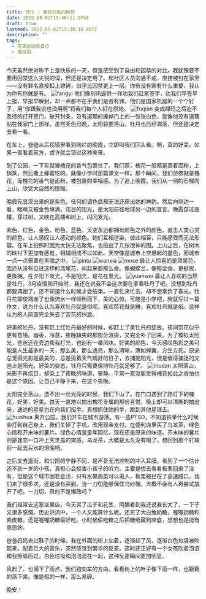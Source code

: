 ```yaml
---
title: 快乐 | 撕掉封条的畅快
date: 2022-05-02T13:40:11.974Z
draft: true
lastmod: 2022-05-02T15:30:18.887Z
description: ""
tags:
  - 天天的快乐日记
  - 敬自由
---
```

今天虽然绝对称不上是快乐的一天，但是感受到了自由和囚禁的对比。我犹豫要不要用囚禁这么尖锐的词，但还是决定用了。和社区人员沟通不成，直接被封在家里——没有罪名直接扣上镣铐，似乎比囚禁更上一层。你有没有罪有什么重要，我认为你有你就是有。
![fangyi](/img/微信图片_20220502232939.jpg)
他们像刑讯逼供一样劝我们赶紧签字，劝我们早签早上报，早报早解封，却一点都不在乎我们是否有罪。他们是国家机器的一个个钉子，用“你跟我说也没用啊”将我们每个人钉在原地。
![fuqian](/img/微信图片_20220502232932.jpg)
变成绿码之后迫不及待的打开房门，破开封条，没有道理的撕掉门上的一张张白色，就像他没有道理贴在我家门上那样。虽然天色已晚，太阳将要落山，牡丹也已经凋落，但还是决定去看一看。

在车上，爸爸从后视镜里看到绚烂的晚霞，立即叫我们回头看。啊，真的好美。如果一直看着前方，或许就会错过这种美景。

到了公园，一下车就被槐花的香气包裹住了。我们家，槐花一般都是裹着面粉，上锅蒸，然后撒上蜂蜜吃的。就像小学时那篇课文一样。那个瞬间，我们仿佛就是槐花，而槐花的香气是面粉，被包裹的幸福感。为了追上晚霞，我们从一侧的石梯爬上山，欣赏大自然的馈赠。

晚霞先显现出来的是紫色，任何的调色盘都无法还原出她的神韵。然后向侧边一看，眼睛又被金色填满。炫目的阳光，是太阳前往地球另一边的宣言。晚霞穿过高楼，穿过树，又映在高楼和树上，闪闪发光。

紫色，红色，金色，粉色，蓝色，天空永远都拥有颜色之外的颜色，直击人类心灵的颜色，让人感叹让人感动的颜色。她们互相渲染，彼此相容，只能感受而无法形容。在车上拍照时因为太快无法聚焦，也拍出了几张很神的图。上山之后，在树木的映衬下更加有感觉，相辅相成不过如此。天空像是城市上空悬起的墨色，而城市一点一点笼罩在黑暗之中。
![pintu](/img/微信图片_20220502232345.jpg)
![wanxia](/uploads/mvimg_20220502_190836.jpg)
![mose](/uploads/mvimg_20220502_191036.jpg)
最让人惊喜的是鸢尾花，我还从没有见过这样的鸢尾花，闻起来都那么香。像蝴蝶兰，像郁金香，更挺拔，更簇拥。在夕阳下发光，不是阳光，是花在发光。
![yuanwei](/img/微信图片_20220502232413.jpg)
最让人喜欢的当然是牡丹，3月疫情刚开始时，我还在说我不会这次要在家看牡丹了吧。没想到牡丹都要凋谢了，还不知道什么时候才会结束。一直忙来忙去，却不想辜负了春光。牡丹花即使凋谢了也像流水一样倾倒而下，美的心惊。可能是小学吧，我就写过一篇作文，说为什么认为喜欢牡丹就是俗呢。喜欢荷花就是雅，喜欢牡丹就是俗。这样认为的人简直完全失去了赏花的兴致。

好美的牡丹，没有赶上红牡丹最好的时候，却赶上了黄牡丹的绽放。夜间赏花似乎更有意境。幽香，冷意，夜晚缺失的那部分渲染，又完全补了回来。为了模拟太阳光，爸爸还在旁边帮我打光，也别有一番风味。好美的颜色，今天感叹色彩之美可能是人生最多的一天，那么美，那么透亮，那么清晰，薄如蝉翼，方生方死。原来总觉得光影是最美的，总是挑着天气晴好的日子，去捕捉阳光，但是值得捕捉的又岂止是阳光。好美的姿态，牡丹只需要保持牡丹就足够了。
![mudan](/uploads/mmexport1651504236126.jpg)
太阳落山，光影不再炫目，却染上了夜晚的味道，安静。平常一直没能觉得槐花如此之香怕也是这个原因。让自己平静下来，在这个夜晚。

太阳完全落山，透不出一丝光亮的时候，我们下山了。在门口遇到了路灯下的槐花，好美，好美。白天一直难以拍出槐花专属的那份喜悦，晚上却可以清晰的拍出来，遥远的星星也在向我们招手。真想抓住她的手，跳到其他星球去。
![huaihua](/uploads/mmexport1651504219099.jpg)
离开公园，我们开车在城市游荡。有一些PTSD，不知道铁拳什么时候会打到自己身上，我们关掉了手机，改用现金支付。在便利店里买了乌龙茶，绿色心情和芥末味的薯片。绿色心情是童年回忆，现在还是原来的味道。芥末味的薯片则是迷恋一口冲上天灵盖的爽感，乌龙茶，大概是太久没有喝了，想回到那个打球前一起去买水的傍晚吧。

之后又去逛街，和公园的宁静不同，是声音无法控制的冲入耳膜。看到了一个估计还不到一岁的小孩，真担心会损害小孩子的听力。主要是想去看看板栗回来了没有，但是这个城市固若金汤，只有水果蔬菜可以进入，板栗被拦在了高速路口。我们来了很多次，还是没有买到。当一刀切能够保住乌纱帽，大概不会有人再尝试放开了吧。一刀切，真的不是懒政吗？

我们经常去这家坚果店，今天买了瓜子和花生，阿姨看到我还说我长大了，一下子又很多感慨。历史洪流中，一个人又能算什么呢。还买了大白兔奶糖，喔喔奶糖和紫皮糖，还是喔喔奶糖最好吃。小时候偷吃糖之后把糖纸藏到床底，想想也是挺有意思的。

爸爸妈妈去试鞋子的时候，我在外面的街上站着，逐渐起了风，逐渐白色垃圾被吹起来，配着巨大的音乐，突然感觉到繁华的反差。这时还正好有一个女孩吹着泡泡和我擦肩而过，白色垃圾和泡泡混在一起，这种反差瞬间更加明显。

风起了，也滴下了雨点，我们跑向车的方向，看着树上的叶子像下雨一样，也簌簌的落下来。像是假的一样，那么易碎。

晚安！